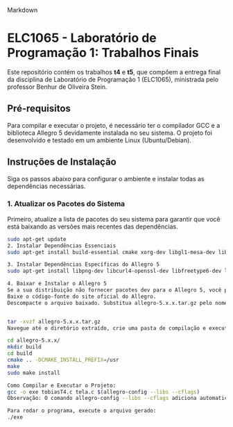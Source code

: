 Markdown

# ELC1065 - Laboratório de Programação 1: Trabalhos Finais

Este repositório contém os trabalhos **t4** e **t5**, que compõem a entrega final da disciplina de Laboratório de Programação 1 (ELC1065), ministrada pelo professor Benhur de Oliveira Stein.

## Pré-requisitos

Para compilar e executar o projeto, é necessário ter o compilador GCC e a biblioteca Allegro 5 devidamente instalada no seu sistema. O projeto foi desenvolvido e testado em um ambiente Linux (Ubuntu/Debian).

## Instruções de Instalação

Siga os passos abaixo para configurar o ambiente e instalar todas as dependências necessárias.

### 1. Atualizar os Pacotes do Sistema

Primeiro, atualize a lista de pacotes do seu sistema para garantir que você está baixando as versões mais recentes das dependências.

```bash
sudo apt-get update
2. Instalar Dependências Essenciais
sudo apt-get install build-essential cmake xorg-dev libgl1-mesa-dev libglu1-mesa-dev

3. Instalar Dependências Específicas do Allegro 5
sudo apt-get install libpng-dev libcurl4-openssl-dev libfreetype6-dev libjpeg-dev libvorbis-dev libopenal-dev libphysfs-dev libgtk2.0-dev libasound2-dev libpulse-dev libflac-dev libdumb1-dev

4. Baixar e Instalar o Allegro 5
Se a sua distribuição não fornecer pacotes dev para o Allegro 5, você pode compilá-lo a partir do código-fonte.
Baixe o código-fonte do site oficial do Allegro.
Descompacte o arquivo baixado. Substitua allegro-5.x.x.tar.gz pelo nome do arquivo que você baixou.


tar -xvzf allegro-5.x.x.tar.gz
Navegue até o diretório extraído, crie uma pasta de compilação e execute o CMake, make e make install.

cd allegro-5.x.x/
mkdir build
cd build
cmake .. -DCMAKE_INSTALL_PREFIX=/usr
make
sudo make install

Como Compilar e Executar o Projeto:
gcc -o exe tobiasT4.c tela.c $(allegro-config --libs --cflags)
Observação: O comando allegro-config --libs --cflags adiciona automaticamente todas as flags necessárias para linkar a biblioteca Allegro.

Para rodar o programa, execute o arquivo gerado:
./exe
